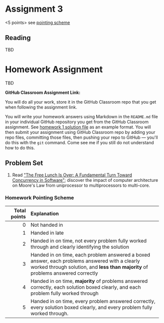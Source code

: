 # Assignment 3

<5 points> see [pointing scheme](#points)


## Reading
TBD

# Homework Assignment 
TBD

**GitHub Classroom Assignment Link:**

You will do all your work, store it in the GitHub Classroom repo that you get when following the assignment link. 

You will write your homework answers using Markdown in the `README.md` file in your individual GitHub repository you get from the GitHub Classroom assignment. See [homework 1 solution file](./hw-01-solution.md) as an example format. You will then submit your assignment using GitHub Classroom repo by adding your repo files, committing those files, then pushing your repo to GitHub &mdash; you'll do this with the ```git``` command. Come see me if you still do not understand how to do this.

## Problem Set
1. Read ["The Free Lunch Is Over: A Fundamental Turn Toward Concurrency in Software"](https://archive.is/oI2g0); discover the impact of computer architecture on Moore's Law from uniprocessor to multiprocessors to multi-core.

### <a id=points>Homework Pointing Scheme</a>

| Total points | Explanation                                                                                                                                                                       |
| -----------: | :-------------------------------------------------------------------------------------------------------------------------------------------------------------------------------- |
|            0 | Not handed in                                                                                                                                                                     |
|            1 | Handed in late                                                                                                                                                                    |
|            2 | Handed in on time, not every problem fully worked through and clearly identifying the solution                                                                                    |
|            3 | Handed in on time, each problem answered a boxed answer, each problems answered with a clearly worked through solution, and **less than majority** of problems answered correctly |
|            4 | Handed in on time, **majority** of problems answered correctly, each solution boxed clearly, and each problem fully worked through                                                |
|            5 | Handed in on time, every problem answered correctly, every solution boxed clearly, and every problem fully worked through.    
